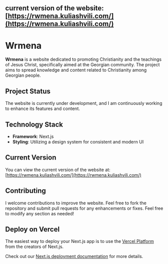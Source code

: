 current version of the website: [https://rwmena.kuliashvili.com/](https://rwmena.kuliashvili.com/)
---
# Wrmena

**Wrmena** is a website dedicated to promoting Christianity and the teachings of Jesus Christ, specifically aimed at the Georgian community. The project aims to spread knowledge and content related to Christianity among Georgian people.

## Project Status

The website is currently under development, and I am continuously working to enhance its features and content. 

## Technology Stack

- **Framework**: Next.js
- **Styling**: Utilizing a design system for consistent and modern UI

## Current Version

You can view the current version of the website at: [https://rwmena.kuliashvili.com/](https://rwmena.kuliashvili.com/)

## Contributing

I welcome contributions to improve the website. Feel free to fork the repository and submit pull requests for any enhancements or fixes.
Feel free to modify any section as needed!

## Deploy on Vercel

The easiest way to deploy your Next.js app is to use the [Vercel Platform](https://vercel.com/new?utm_medium=default-template&filter=next.js&utm_source=create-next-app&utm_campaign=create-next-app-readme) from the creators of Next.js.

Check out our [Next.js deployment documentation](https://nextjs.org/docs/deployment) for more details.
